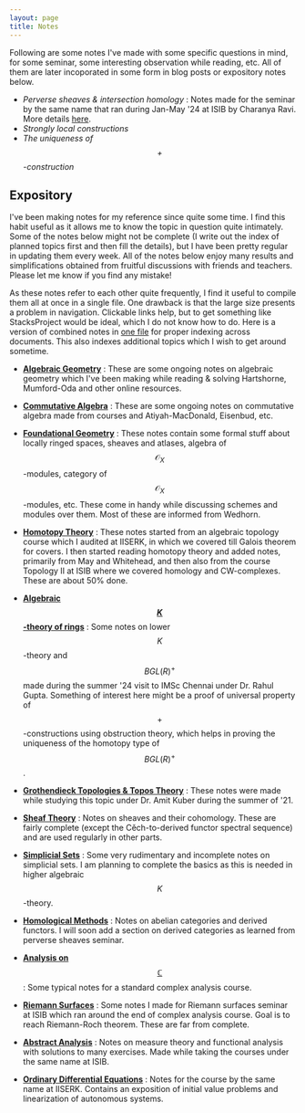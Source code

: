 ```yaml
---
layout: page
title: Notes
---
```


Following are some notes I've made with some specific questions in mind, for some seminar, some interesting observation while reading, etc. All of them are later incoporated in some form in blog posts or expository notes below.

* *Perverse sheaves & intersection homology* : Notes made for the seminar by the same name that ran during Jan-May '24 at ISIB by Charanya Ravi. More details [here](https://charanyaravi.github.io/Sem2-23-24/Sem2-23-24:IH:index.html).
* *Strongly local constructions*
* *The uniqueness of $$+$$-construction*





## Expository
<!-- Here is my FoG and other notes. Here is [my FoG](/assets/notes/TheFoG.pdf). -->
I've been making notes for my reference since quite some time. I find this habit useful as it allows me to know the topic in question quite intimately. Some of the notes below might not be complete (I write out the index of planned topics first and then fill the details), but I have been pretty regular in updating them every week. All of the notes below enjoy many results and simplifications obtained from fruitful discussions with friends and teachers. Please let me know if you find any mistake!

As these notes refer to each other quite frequently, I find it useful to compile them all at once in a single file. One drawback is that the large size presents a problem in navigation. Clickable links help, but to get something like StacksProject would be ideal, which I do not know how to do. Here is a version of combined notes in [one file](/assets/notes/TheFoG.pdf) for proper indexing across documents. This also indexes additional topics which I wish to get around sometime.

* **[Algebraic Geometry](/assets/notes/individualized/Algebraic%20Geometry/FAG.pdf)** : 
These are some ongoing notes on algebraic geometry which I've been making while reading & solving Hartshorne, Mumford-Oda and other online resources.

* **[Commutative Algebra](/assets/notes/individualized/Commutative%20Algebra/CA.pdf)** :
These are some ongoing notes on commutative algebra made from courses and Atiyah-MacDonald, Eisenbud, etc.

* **[Foundational Geometry](/assets/notes/individualized/Foundational%20Geometry/FG.pdf)** : 
These notes contain some formal stuff about locally ringed spaces, sheaves and atlases, algebra of $$\mathscr{O}_X$$-modules, category of $$\mathscr{O}_X$$-modules, etc. These come in handy while discussing schemes and modules over them. Most of these are informed from Wedhorn.

* **[Homotopy Theory](/assets/notes/individualized/Homotopy%20theory/FHT.pdf)** : 
These notes started from an algebraic topology course which I audited at IISERK, in which we covered till Galois theorem for covers. I then started reading homotopy theory and added notes, primarily from May and Whitehead, and then also from the course Topology II at ISIB where we covered homology and CW-complexes. These are about 50% done.

* **[Algebraic $$K$$-theory of rings](/assets/notes/individualized/AKT/KTheory.pdf)** : Some notes on lower $$K$$-theory and $$BGL(R)^+$$ made during the summer '24 visit to IMSc Chennai under Dr. Rahul Gupta. Something of interest here might be a proof of universal property of $$+$$-constructions using obstruction theory, which helps in proving the uniqueness of the homotopy type of $$BGL(R)^+$$.

* **[Grothendieck Topologies & Topos Theory](/assets/notes/individualized/Topos/Sheaves%20&%20Toposes.pdf)** : 
These notes were made while studying this topic under Dr. Amit Kuber during the summer of '21.

* **[Sheaf Theory](/assets/notes/individualized/Sheaf/sheaf.pdf)** : Notes on sheaves and their cohomology. These are fairly complete (except the Cěch-to-derived functor spectral sequence) and are used regularly in other parts.

* **[Simplicial Sets](/assets/notes/individualized/Higher%20Cats/L8C.pdf)** : Some very rudimentary and incomplete notes on simplicial sets. I am planning to complete the basics as this is needed in higher algebraic $$K$$-theory.

* **[Homological Methods](/assets/notes/individualized/HM/HM.pdf)** : Notes on abelian categories and derived functors. I will soon add a section on derived categories as learned from perverse sheaves seminar.

* **[Analysis on $$\mathbb{C}$$](/assets/notes/individualized/CA/CA.pdf)** : Some typical notes for a standard complex analysis course.

* **[Riemann Surfaces](/assets/notes/individualized/CA/RS.pdf)** : Some notes I made for Riemann surfaces seminar at ISIB which ran around the end of complex analysis course. Goal is to reach Riemann-Roch theorem. These are far from complete.

* **[Abstract Analysis](/assets/notes/individualized/AA/AA.pdf)** : Notes on measure theory and functional analysis with solutions to many exercises. Made while taking the courses under the same name at ISIB. 

* **[Ordinary Differential Equations](/assets/notes/individualized/ODE/CODE.pdf)** : Notes for the course by the same name at IISERK. Contains an exposition of initial value problems and linearization of autonomous systems. 


